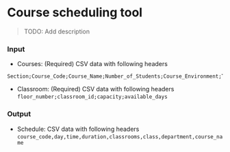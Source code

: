 # Course scheduling tool

> TODO: Add description

### Input

- Courses: (Required) CSV data with following headers

```
Section;Course_Code;Course_Name;Number_of_Students;Course_Environment;T+U;AKTS;Class;Depertmant;Lecturer;Department
```

- Classroom: (Required) CSV data with following headers
  `floor_number;classroom_id;capacity;available_days`

### Output

- Schedule: CSV data with following headers
  `course_code,day,time,duration,classrooms,class,department,course_name`
